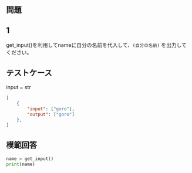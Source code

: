 ## 問題
## 1

get_input()を利用してnameに自分の名前を代入して、`(自分の名前)` を出力してください。

## テストケース
input = str
```json
[
	{
		"input": ["goro"],
		"output": ["goro"]
  	},
]
```

## 模範回答
```python
name = get_input()
print(name)
```